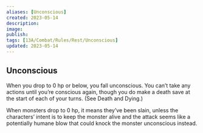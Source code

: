 ```yaml
---
aliases: [Unconscious]
created: 2023-05-14
description: 
image: 
publish: 
tags: [13A/Combat/Rules/Rest/Unconscious]
updated: 2023-05-14
---
```


## Unconscious

When you drop to 0 hp or below, you fall unconscious. You can’t take any actions until you’re conscious again, though you do make a death save at the start of each of your turns. (See Death and Dying.)

When monsters drop to 0 hp, it means they’ve been slain, unless the characters’ intent is to keep the monster alive and the attack seems like a potentially humane blow that could knock the monster unconscious instead.